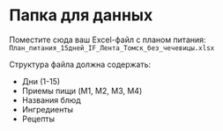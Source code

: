 # Папка для данных

Поместите сюда ваш Excel-файл с планом питания:
`План_питания_15дней_IF_Лента_Томск_без_чечевицы.xlsx`

Структура файла должна содержать:
- Дни (1-15)
- Приемы пищи (M1, M2, M3, M4)
- Названия блюд
- Ингредиенты
- Рецепты
